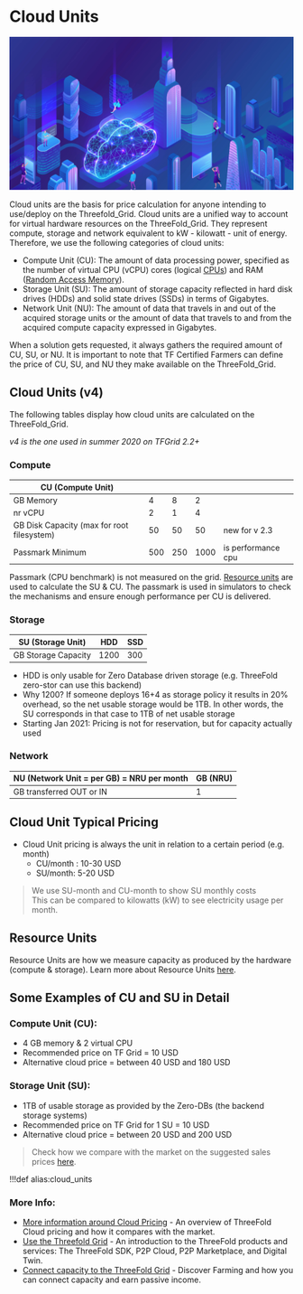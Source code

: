 # Cloud Units

![](img/cloudunits_abstract.png)

Cloud units are the basis for price calculation for anyone intending to use/deploy on the Threefold_Grid. Cloud units are a unified way to account for virtual hardware resources on the ThreeFold_Grid. They represent compute, storage and network equivalent to kW - kilowatt - unit of energy. Therefore, we use the following categories of cloud units:

- Compute Unit (CU): The amount of data processing power, specified as the number of virtual CPU (vCPU) cores (logical [CPUs](https://en.wikipedia.org/wiki/Central_processing_unit)) and RAM ([Random Access Memory](https://en.wikipedia.org/wiki/Random-access_memory)).
- Storage Unit (SU): The amount of storage capacity reflected in hard disk drives (HDDs) and solid state drives (SSDs) in terms of Gigabytes.
- Network Unit (NU): The amount of data that travels in and out of the acquired storage units or the amount of data that travels to and from the acquired compute capacity expressed in Gigabytes.

When a solution gets requested, it always gathers the required amount of CU, SU, or NU. It is important to note that TF Certified Farmers can define the price of CU, SU, and NU they make available on the ThreeFold_Grid.

## Cloud Units (v4)

The following tables display how cloud units are calculated on the ThreeFold_Grid.

_v4 is the one used in summer 2020 on TFGrid 2.2+_

### Compute

| CU (Compute Unit)                          |     |     |      |                    |
| ------------------------------------------ | --- | --- | ---- | ------------------ |
| GB Memory                                  | 4   | 8   | 2    |                    |
| nr vCPU                                    | 2   | 1   | 4    |                    |
| GB Disk Capacity (max for root filesystem) | 50  | 50  | 50   | new for v 2.3      |
| Passmark Minimum                           | 500 | 250 | 1000 | is performance cpu |

Passmark (CPU benchmark) is not measured on the grid. [Resource units](resource_units) are used to calculate the SU & CU. The passmark is used in simulators to check the mechanisms and ensure enough performance per CU is delivered.

### Storage

| SU (Storage Unit)   | HDD  | SSD |
| ------------------- | ---- | --- |
| GB Storage Capacity | 1200 | 300 |

- HDD is only usable for Zero Database driven storage (e.g. ThreeFold zero-stor can use this backend)
- Why 1200? If someone deploys 16+4 as storage policy it results in 20% overhead, so the net usable storage would be 1TB. In other words, the SU corresponds in that case to 1TB of net usable storage
- Starting Jan 2021: Pricing is not for reservation, but for capacity actually used

### Network

| NU (Network Unit = per GB) = NRU per month | GB (NRU) |
| ------------------------------------------ | -------- |
| GB transferred OUT or IN                   | 1        |

## Cloud Unit Typical Pricing

- Cloud Unit pricing is always the unit in relation to a certain period (e.g. month)
  - CU/month : 10-30 USD
  - SU/month: 5-20 USD

> We use SU-month and CU-month to show SU monthly costs <BR>
> This can be compared to kilowatts (kW) to see electricity usage per month.

## Resource Units

Resource Units are how we measure capacity as produced by the hardware (compute & storage). Learn more about Resource Units [here](resource_units).

## Some Examples of CU and SU in Detail

### Compute Unit (CU):

- 4 GB memory & 2 virtual CPU
- Recommended price on TF Grid = 10 USD
- Alternative cloud price = between 40 USD and 180 USD

### Storage Unit (SU):

- 1TB of usable storage as provided by the Zero-DBs (the backend storage systems)
- Recommended price on TF Grid for 1 SU = 10 USD
- Alternative cloud price = between 20 USD and 200 USD

> Check how we compare with the market on the suggested sales prices [here](cloud_pricing).

!!!def alias:cloud_units

### More Info:

- [More information around Cloud Pricing](cloud:tfgrid_pricing) - An overview of ThreeFold Cloud pricing and how it compares with the market.
- [Use the Threefold Grid](grid_use) - An introduction to the ThreeFold products and services: The ThreeFold SDK, P2P Cloud, P2P Marketplace, and Digital Twin.
- [Connect capacity to the ThreeFold Grid](farming_home) - Discover Farming and how you can connect capacity and earn passive income.
